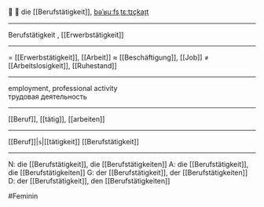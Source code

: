 💼 🔴 die [[Berufstätigkeit]], [bəˈʁuːfsˌtɛːtɪçkaɪ̯t](https://youglish.com/pronounce/Berufstätigkeit/german)

---
Berufstätigkeit
, [[Erwerbstätigkeit]]

---
= [[Erwerbstätigkeit]], [[Arbeit]]
≈ [[Beschäftigung]], [[Job]]
≠ [[Arbeitslosigkeit]], [[Ruhestand]]

---
employment, professional activity  
трудовая деятельность

---
[[Beruf]], [[tätig]], [[arbeiten]]

---
[[Beruf]]|`s`|[[tätigkeit]]
[[Berufstätigkeit]]


---
N: die [[Berufstätigkeit]], die [[Berufstätigkeiten]]
A: die [[Berufstätigkeit]], die [[Berufstätigkeiten]]
G: der [[Berufstätigkeit]], der [[Berufstätigkeiten]]
D: der [[Berufstätigkeit]], den [[Berufstätigkeiten]]


#Feminin 
